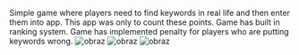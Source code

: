 Simple game where players need to find keywords in real life and then enter them into app. This app was only to count these points. Game has built in ranking system.
Game has implemented penalty for players who are putting keywords wrong.
![obraz](https://github.com/user-attachments/assets/26a67a93-7d77-4f7f-8a1c-7b6bdaa1b16e)
![obraz](https://github.com/user-attachments/assets/c2e5fdd2-a9d3-4ea7-af3d-3afbe9d6fda4)
![obraz](https://github.com/user-attachments/assets/9d57dee4-ffb2-42b1-ab2e-f42153f34b90)
